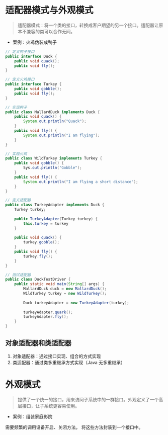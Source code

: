 # 适配器模式与外观模式
> 适配器模式：将一个类的接口，转换成客户期望的另一个接口。适配器让原本不兼容的类可以合作无间。
- 案例：火鸡伪装成鸭子

```java
// 定义鸭子接口
public interface Duck {
    public void quack();
    public void fly();
}

// 定义火鸡接口
public interface Turkey {
    public void gobble();
    public void fly();
}

// 实现鸭子
public class MallardDuck implements Duck {
    public void quack() {
        System.out.println("Quack");
    }
    public void fly() {
        System.out.println("I am flying");
    }
}

// 实现火鸡
public class WildTurkey implements Turkey {
    public void gobble() {
        Sys.out.println("Gobble");
    }
    public void fly() {
        System.out.println("I am flying a short distance");
    }
}

// 定义适配器
public class TurkeyAdapter implements Duck {
    Turkey turkey;
    
    public TurkeyAdapter(Turkey turkey) {
        this.turkey = turkey
    }
    
    public void quack() {
        turkey.gobble();
    }
    public void fly() {
        turkey.fly();
    } 
}

// 测试适配器
public class DuckTestDriver {
    public static void main(String[] args) {
        MallardDuck duck = new MallardDuck();
        WildTurkey turkey = new WildTurkey();
        
        Duck turkeyAdapter = new TurkeyAdapter(turkey);
        
        turkeyAdapter.quark();
        turkeyAdapter.fly();
    }
}
```
## 对象适配器和类适配器
1. 对象适配器：通过接口实现、组合的方式实现
2. 类适配器：通过类多重继承方式实现（Java 无多重继承）

# 外观模式
> 提供了一个统一的接口，用来访问子系统中的一群接口。外观定义了一个高层接口，让子系统更容易使用。
- 案例：组装家庭影院

需要频繁的调用设备开启、关闭方法。
将这些方法封装到一个接口中。
